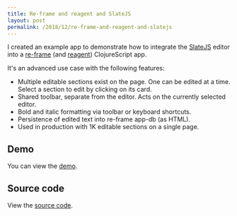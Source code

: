 ```yaml
---
title: Re-frame and reagent and SlateJS
layout: post
permalink: /2018/12/re-frame-and-reagent-and-slatejs
---
```


I created an example app to demonstrate how to integrate the [SlateJS](https://www.slatejs.org/) editor into a [re-frame](https://github.com/Day8/re-frame) (and [reagent](https://github.com/reagent-project/reagent)) ClojureScript app.

It's an advanced use case with the following features:

* Multiple editable sections exist on the page. One can be edited at a time. Select a section to edit by clicking on its card.
* Shared toolbar, separate from the editor. Acts on the currently selected editor.
* Bold and italic formatting via toolbar or keyboard shortcuts.
* Persistence of edited text into re-frame app-db (as HTML).
* Used in production with 1K editable sections on a single page.

## Demo

You can view the [demo](https://jhund.github.io/re-frame-and-reagent-and-slatejs/index.html).

## Source code

View the [source code](https://github.com/jhund/re-frame-and-reagent-and-slatejs).
